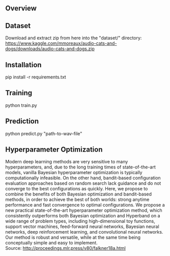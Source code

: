 ## Overview

## Dataset
Download and extract zip from here into the "dataset/" directory:<br/>
https://www.kaggle.com/mmoreaux/audio-cats-and-dogs/downloads/audio-cats-and-dogs.zip

## Installation
pip install -r requirements.txt

## Training
python train.py

## Prediction
python predict.py "path-to-wav-file"

## Hyperparameter Optimization
Modern deep learning methods are very sensitive to many hyperparameters, and, due to the long training times of state-of-the-art models, vanilla Bayesian hyperparameter optimization is typically computationally infeasible. On the other hand, bandit-based configuration evaluation approaches based on random search lack guidance and do not converge to the best configurations as quickly. Here, we propose to combine the benefits of both Bayesian optimization and bandit-based methods, in order to achieve the best of both worlds: strong anytime performance and fast convergence to optimal configurations. We propose a new practical state-of-the-art hyperparameter optimization method, which consistently outperforms both Bayesian optimization and Hyperband on a wide range of problem types, including high-dimensional toy functions, support vector machines, feed-forward neural networks, Bayesian neural networks, deep reinforcement learning, and convolutional neural networks. Our method is robust and versatile, while at the same time being conceptually simple and easy to implement.<br/>
Source: http://proceedings.mlr.press/v80/falkner18a.html